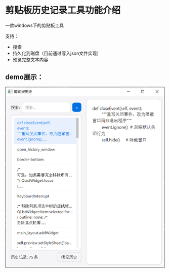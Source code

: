 # 剪贴板历史记录工具功能介绍
一款windows下的剪贴板工具

支持：
- 搜索
- 持久化到磁盘（目前通过写入json文件实现）
- 预览完整文本内容

## demo展示：
![demo](./docs/demo.png)